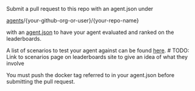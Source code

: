 Submit a pull request to this repo with an agent.json under 

[agents](agents)/{your-github-org-or-user}/{your-repo-name}

with an [agent.json](crizcraig/forward-agent/agent.json) to have your agent 
evaluated and ranked on the leaderboards.

A list of scenarios to test your agent against can be found
 [here](https://gist.githubusercontent.com/crizCraig/56117404cb921223188349f7574e7cfa/raw/b850fea8d40c6315b1a65fd80342af95fa691d65/scenarios.json).  # TODO: Link to scenarios page on leaderboards site to give an idea of what they involve
 
 You must push the docker tag referred to in your agent.json before submitting
 the pull request.

